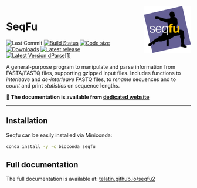 <a href="https://telatin.github.io/seqfu2" description="SeqFu documentation">
<img align="right" width="128" height="128" src="docs/img/seqfu-512.png"></a>

# SeqFu

![Last Commit](https://img.shields.io/github/last-commit/telatin/seqfu2)
[![Build Status](https://travis-ci.com/telatin/seqfu2.svg?branch=main)](https://travis-ci.com/telatin/seqfu2)
[![Code size](https://img.shields.io/github/languages/code-size/telatin/seqfu2)](README.md)
[![Downloads](https://img.shields.io/conda/dn/bioconda/seqfu)](https://bioconda.github.io/recipes/seqfu/README.html)
[![Latest release](https://img.shields.io/github/v/release/telatin/seqfu2)](https://github.com/telatin/seqfu2/releases)
[![Latest Version dParse[1]](https://img.shields.io/badge/Development_version-dParse[1]-orange)](README.md)

A general-purpose program to manipulate and parse information from FASTA/FASTQ files,
supporting gzipped input files.
Includes functions to *interleave* and *de-interleave* FASTQ files, to *rename*
sequences and to *count* and print *statistics* on sequence lengths.


:book: **The documentation is available from [dedicated website](https://telatin.github.io/seqfu2)**

---


## Installation

Seqfu can be easily installed via Miniconda:

```bash
conda install -y -c bioconda seqfu
```

## Full documentation

The full documentation is available at:
[telatin.github.io/seqfu2](https://telatin.github.io/seqfu2)
